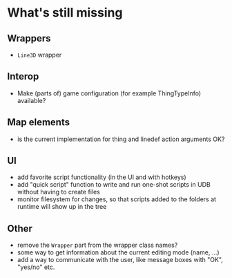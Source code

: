 # What's still missing
## Wrappers
- `Line3D` wrapper

## Interop
- Make (parts of) game configuration (for example ThingTypeInfo) available?

## Map elements
- is the current implementation for thing and linedef action arguments OK?

## UI
- add favorite script functionality (in the UI and with hotkeys)
- add "quick script" function to write and run one-shot scripts in UDB without having to create files
- monitor filesystem for changes, so that scripts added to the folders at runtime will show up in the tree

## Other
- remove the `Wrapper` part from the wrapper class names?
- some way to get information about the current editing mode (name, ...)
- add a way to communicate with the user, like message boxes with "OK", "yes/no" etc.